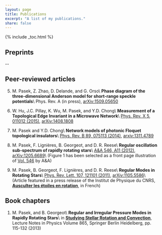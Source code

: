 ```yaml
---
layout: page
title: Publications
excerpt: "A list of my publications."
share: false
---
```


{% include _toc.html %}

## Preprints

  --

## Peer-reviewed articles

  5. M. Pasek, Z. Zhao, D. Delande, and G. Orso\\
  **Phase diagram of the three-dimensional Anderson model for short-range speckle potentials**\\
  Phys. Rev. A (in press), [arXiv:1509.05650](http://arxiv.org/abs/1509.05650)

  4. W. Hu, J.C. Pillay, K. Wu, M. Pasek, and Y.D. Chong\\
  **Measurement of a Topological Edge Invariant in a Microwave Network**\\
  [Phys. Rev. X 5, 011012 (2015)](http://dx.doi.org/10.1103/PhysRevX.5.011012), [arXiv:1408.1808](http://arxiv.org/abs/1408.1808)

  3. M. Pasek and Y.D. Chong\\
  **Network models of photonic Floquet topological insulators**\\
  [Phys. Rev. B 89, 075113 (2014)](http://dx.doi.org/10.1103/PhysRevB.89.075113), [arxiv:1311.4789](http://arxiv.org/abs/1311.4789)

  2. M. Pasek, F. Lignières, B. Georgeot, and  D. R. Reese\\
  **Regular oscillation sub-spectrum of rapidly rotating stars**\\
  [A&A 546, A11 (2012)](http://dx.doi.org/10.1051/0004-6361/201219716), [arXiv:1205.6689](http://arxiv.org/abs/1205.6689)\\
  (Figure 1 has been selected as a front page illustration of [Vol. 546](http://www.aanda.org/articles/aa/abs/2012/10/contents/contents.html) by A&A)

  1. M. Pasek, B. Georgeot, F. Lignières, and D. R. Reese\\
  **Regular Modes in Rotating Stars**\\
  [Phys. Rev. Lett. 107, 121101 (2011)](http://prl.aps.org/abstract/PRL/v107/i12/e121101), [arXiv:1105.5586](http://arxiv.org/abs/1105.5586)\\
  (Article featured in a press release of the Institut de Physique du CNRS, [**Ausculter les étoiles en rotation**](http://www.cnrs.fr/inp/spip.php?article533), in French)

## Book chapters

  1. M. Pasek, and B. Georgeot\\
  **Regular and Irregular Pressure Modes in Rapidly Rotating Stars**\\
  in [**Studying Stellar Rotation and Convection**](http://link.springer.com/chapter/10.1007/978-3-642-33380-4_6), Lecture Notes in Physics Volume 865, Springer Berlin Heidelberg, pp. 115-132 (2013)


